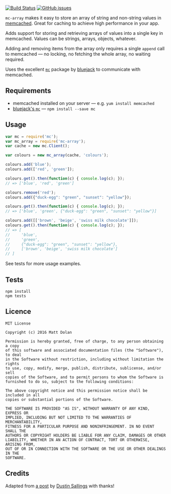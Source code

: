 [![Build Status](https://travis-ci.org/mgduk/mc-array.svg?branch=master)](https://travis-ci.org/mgduk/mc-array)
[![GitHub issues](https://img.shields.io/github/issues/mgduk/mc-array.svg)](https://github.com/mgduk/mc-array/issues)

`mc-array` makes it easy to store an array of string and non-string values in [memcached](https://memcached.org/). Great for caching to achieve high performance in your app.

Adds support for storing and retrieving arrays of values into a single key in memcached. Values can be strings, arrays, objects, whatever.

Adding and removing items from the array only requires a single `append` call to memcached — no locking, no fetching the whole array, no waiting required.

Uses the excellent [`mc`](https://www.npmjs.com/package/mc) package by [bluejack](https://www.npmjs.com/~bluejack) to communicate with memcached.

## Requirements
 - memcached installed on your server — e.g. `yum install memcached`
 - [bluejack's `mc`](https://www.npmjs.com/package/mc) — `npm install --save mc`

## Usage

```js
var mc = require('mc');
var mc_array = require('mc-array');
var cache = new mc.Client();

var colours = new mc_array(cache, 'colours');

colours.add('blue');
colours.add(['red', 'green']);

colours.get().then(function(c) { console.log(c); });
// => ['blue', 'red', 'green']

colours.remove('red');
colours.add({"duck-egg": "green", "sunset": "yellow"});

colours.get().then(function(c) { console.log(c); });
// => ['blue', 'green', {"duck-egg": "green", "sunset": "yellow"}]

colours.add([['brown', 'beige', 'swiss milk chocolate']]);
colours.get().then(function(c) { console.log(c); });
// => [
//     'blue',
//     'green',
//     {"duck-egg": "green", "sunset": "yellow"},
//     ['brown', 'beige', 'swiss milk chocolate']
// ]
```

See tests for more usage examples.

## Tests
```
npm install
npm tests
```

## Licence

```text
MIT License

Copyright (c) 2016 Matt Dolan

Permission is hereby granted, free of charge, to any person obtaining a copy
of this software and associated documentation files (the "Software"), to deal
in the Software without restriction, including without limitation the rights
to use, copy, modify, merge, publish, distribute, sublicense, and/or sell
copies of the Software, and to permit persons to whom the Software is
furnished to do so, subject to the following conditions:

The above copyright notice and this permission notice shall be included in all
copies or substantial portions of the Software.

THE SOFTWARE IS PROVIDED "AS IS", WITHOUT WARRANTY OF ANY KIND, EXPRESS OR
IMPLIED, INCLUDING BUT NOT LIMITED TO THE WARRANTIES OF MERCHANTABILITY,
FITNESS FOR A PARTICULAR PURPOSE AND NONINFRINGEMENT. IN NO EVENT SHALL THE
AUTHORS OR COPYRIGHT HOLDERS BE LIABLE FOR ANY CLAIM, DAMAGES OR OTHER
LIABILITY, WHETHER IN AN ACTION OF CONTRACT, TORT OR OTHERWISE, ARISING FROM,
OUT OF OR IN CONNECTION WITH THE SOFTWARE OR THE USE OR OTHER DEALINGS IN THE
SOFTWARE.
```

## Credits

Adapted from [a post](http://dustin.sallings.org/2011/02/17/memcached-set.html) by [Dustin Sallings](https://github.com/dustin) with thanks!
